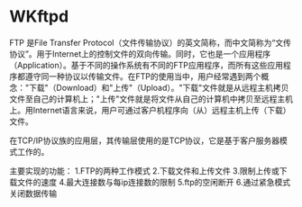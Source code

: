 # WKftpd
FTP 是File Transfer Protocol（文件传输协议）的英文简称，而中文简称为“文传协议”。用于Internet上的控制文件的双向传输。同时，它也是一个应用程序（Application）。基于不同的操作系统有不同的FTP应用程序，而所有这些应用程序都遵守同一种协议以传输文件。在FTP的使用当中，用户经常遇到两个概念："下载"（Download）和"上传"（Upload）。"下载"文件就是从远程主机拷贝文件至自己的计算机上；"上传"文件就是将文件从自己的计算机中拷贝至远程主机上。用Internet语言来说，用户可通过客户机程序向（从）远程主机上传（下载）文件。

在TCP/IP协议族的应用层，其传输层使用的是TCP协议，它是基于客户服务器模式工作的。

主要实现的功能：
1.FTP的两种工作模式
2.下载文件和上传文件
3.限制上传或下载文件的速度
4.最大连接数与每ip连接数的限制
5.ftp的空闲断开
6.通过紧急模式关闭数据传输
